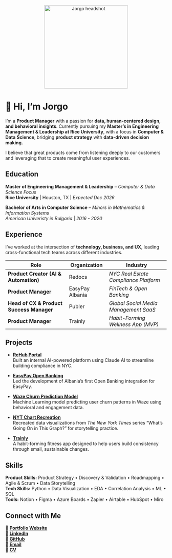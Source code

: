 <p align="center">
  <img src="img/J5.jpeg" alt="Jorgo headshot" width="260">
</p>

# 👋 Hi, I’m **Jorgo**

I’m a **Product Manager** with a passion for **data, human-centered design, and behavioral insights**. Currently pursuing my **Master’s in Engineering Management & Leadership at Rice University**, with a focus in **Computer & Data** **Science**, bridging **product strategy** with **data-driven decision making.**

I believe that great products come from listening deeply to our customers and leveraging that to create meaningful user experiences.

## Education

**Master of Engineering Management & Leadership** – *Computer & Data Science Focus*  
**Rice University** | Houston, TX | *Expected Dec 2026*  

**Bachelor of Arts in Computer Science** – *Minors in Mathematics & Information Systems*  
*American Univeristy in Bulgaria* | *2016 - 2020*  


## Experience

I’ve worked at the intersection of **technology, business, and UX**, leading cross-functional tech teams across different industries. 

| Role | Organization | Industry |
|------|---------------|---------------|
| **Product Creator (AI & Automation)** | Redocs | *NYC Real Estate Compliance Platform* |
| **Product Manager** | EasyPay Albania | *FinTech & Open Banking* |
| **Head of CX & Product Success Manager** | Publer | *Global Social Media Management SaaS* | 
| **Product Manager** | Trainly | *Habit-Forming Wellness App (MVP)* | 


## Projects 

- **[ReHub Portal](https://github.com/JorgoQ)**  
  Built an internal AI-powered platform using Claude AI to streamline building compliance in NYC.

- **[EasyPay Open Banking](https://easypay.al/en/openbanking/)**  
  Led the development of Albania’s first Open Banking integration for EasyPay.

- **[Waze Churn Prediction Model](https://github.com/jorgo-q/waze-churn-prediction-model)**  
  Machine Learning model predicting user churn patterns in Waze using behavioral and engagement data.

- **[NYT Chart Recreation](https://github.com/Jorgo-Rice/RCEL_506)**  
  Recreated data visualizations from *The New York Times* series “What’s Going On in This Graph?” for storytelling practice.

- **[Trainly](https://www.jorgoqirjaj.com/#projects)**  
  A habit-forming fitness app designed to help users build consistency through small, sustainable changes.


## Skills

**Product Skills:** Product Strategy • Discovery & Validation • Roadmapping • Agile & Scrum • Data Storytelling <br>
**Tech Skills:** Python • Data Visualization • EDA • Correlation Analysis • ML • SQL <br>
**Tools:** Notion • Figma • Azure Boards • Zapier • Airtable • HubSpot • Miro 

## Connect with Me

📎 [**Portfolio Website**](https://www.jorgoqirjaj.com)  
💼 [**LinkedIn**](https://www.linkedin.com/in/jorgo-qirjaj-721a44120/)  
🐙 [**GitHub**](https://github.com/jorgo-q)  
📧 [**Email**](qirjaj.jorgo@gmail.com) <br>
📄 [**CV**](https://www.jorgoqirjaj.com/cv) 


